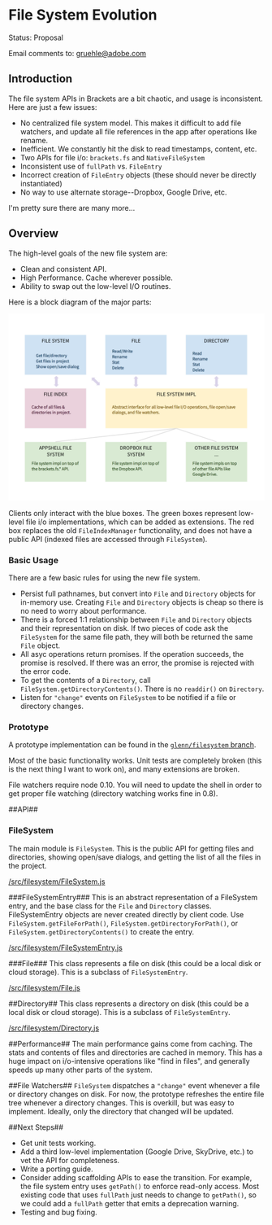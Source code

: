 # File System Evolution #

Status: Proposal

Email comments to: [gruehle@adobe.com](mailto:gruehle@adobe.com)

## Introduction ##

The file system APIs in Brackets are a bit chaotic, and usage is inconsistent. Here are just a few issues:

* No centralized file system model. This makes it difficult to add file watchers, and update all file references in the app after operations like rename.
* Inefficient. We constantly hit the disk to read timestamps, content, etc.
* Two APIs for file i/o: `brackets.fs` and `NativeFileSystem`
* Inconsistent use of `fullPath` vs. `FileEntry`
* Incorrect creation of `FileEntry` objects (these should never be directly instantiated)
* No way to use alternate storage--Dropbox, Google Drive, etc.

I'm pretty sure there are many more...

## Overview ##

The high-level goals of the new file system are:

* Clean and consistent API.
* High Performance. Cache wherever possible.
* Ability to swap out the low-level I/O routines.  

Here is a block diagram of the major parts:

![File System Block Diagram](screenshots/filesystem/filesystem-block-diagram.png)

Clients only interact with the blue boxes. The green boxes represent low-level file i/o implementations, which can be added as extensions. The red box replaces the old `FileIndexManager` functionality, and does not have a public API (indexed files are accessed through `FileSystem`).


### Basic Usage ###
There are a few basic rules for using the new file system.

* Persist full pathnames, but convert into `File` and `Directory` objects for in-memory use. Creating `File` and `Directory` objects is cheap so there is no need to worry about performance.
* There is a forced 1:1 relationship between `File` and `Directory` objects and their representation on disk. If two pieces of code ask the `FileSystem` for the same file path, they will both be returned the same `File` object.
* All asyc operations return promises. If the operation succeeds, the promise is resolved. If there was an error, the promise is rejected with the error code.
* To get the contents of a `Directory`, call `FileSystem.getDirectoryContents()`. There is no `readdir()` on `Directory`.
* Listen for `"change"` events on `FileSystem` to be notified if a file or directory changes.

### Prototype ###
A prototype implementation can be found in the [`glenn/filesystem` branch](https://github.com/adobe/brackets/tree/glenn/file-system). 

Most of the basic functionality works. Unit tests are completely broken (this is the next thing I want to work on), and many extensions are broken. 

File watchers require node 0.10. You will need to update the shell in order to get proper file watching (directory watching works fine in 0.8).

##API##

### FileSystem ###
The main module is `FileSystem`. This is the public API for getting files and directories, showing open/save dialogs, and getting the list of all the files in the project.

[/src/filesystem/FileSystem.js](https://github.com/adobe/brackets/blob/glenn/file-system/src/filesystem/FileSystem.js)


###FileSystemEntry###
This is an abstract representation of a FileSystem entry, and the base class for the `File` and `Directory` classes. FileSystemEntry objects are never created directly by client code. Use `FileSystem.getFileForPath()`, `FileSystem.getDirectoryForPath()`, or `FileSystem.getDirectoryContents()` to create the entry.

[/src/filesystem/FileSystemEntry.js](https://github.com/adobe/brackets/blob/glenn/file-system/src/filesystem/FileSystemEntry.js)


###File###
This class represents a file on disk (this could be a local disk or cloud storage). This is a subclass of `FileSystemEntry`.

[/src/filesystem/File.js](https://github.com/adobe/brackets/blob/glenn/file-system/src/filesystem/File.js)


##Directory##
This class represents a directory on disk (this could be a local disk or cloud storage). This is a subclass of `FileSystemEntry`.

[/src/filesystem/Directory.js](https://github.com/adobe/brackets/blob/glenn/file-system/src/filesystem/FileSystemEntry.js)

##Performance##
The main performance gains come from caching. The stats and contents of files and directories are cached in memory. This has a huge impact on i/o-intensive operations like "find in files", and generally speeds up many other parts of the system.

##File Watchers##
`FileSystem` dispatches a `"change"` event whenever a file or directory changes on disk. For now, the prototype refreshes the entire file tree whenever a directory changes. This is overkill, but was easy to implement. Ideally, only the directory that changed will be updated.

##Next Steps##
* Get unit tests working.
* Add a third low-level implementation (Google Drive, SkyDrive, etc.) to vet the API for completeness.
* Write a porting guide.
* Consider adding scaffolding APIs to ease the transition. For example, the file system entry uses `getPath()` to enforce read-only access. Most existing code that uses `fullPath` just needs to change to `getPath()`, so we could add a `fullPath` getter that emits a deprecation warning.
* Testing and bug fixing. 
